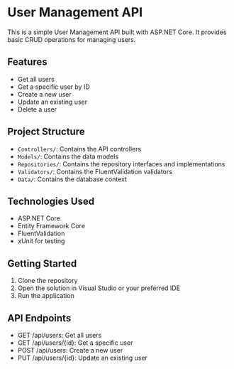 # User Management API

This is a simple User Management API built with ASP.NET Core. It provides basic CRUD operations for managing users.

## Features

- Get all users
- Get a specific user by ID
- Create a new user
- Update an existing user
- Delete a user

## Project Structure

- `Controllers/`: Contains the API controllers
- `Models/`: Contains the data models
- `Repositories/`: Contains the repository interfaces and implementations
- `Validators/`: Contains the FluentValidation validators
- `Data/`: Contains the database context

## Technologies Used

- ASP.NET Core
- Entity Framework Core
- FluentValidation
- xUnit for testing

## Getting Started

1. Clone the repository
2. Open the solution in Visual Studio or your preferred IDE
3. Run the application

## API Endpoints

- GET /api/users: Get all users
- GET /api/users/{id}: Get a specific user
- POST /api/users: Create a new user
- PUT /api/users/{id}: Update an existing user
